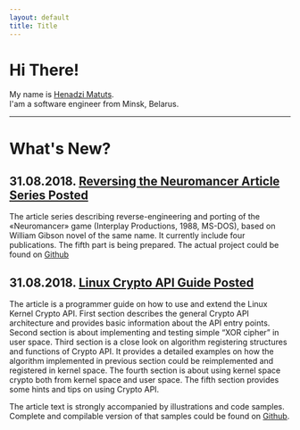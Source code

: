 ```yaml
---
layout: default
title: Title
---
```


# Hi There!

My name is [Henadzi Matuts][1].<br>
I'am a software engineer from Minsk, Belarus.

---

# What's New?

## 31.08.2018. [Reversing the Neuromancer Article Series Posted][4]

The article series describing reverse-engineering and porting of the «Neuromancer» game (Interplay Productions, 1988, MS-DOS), based on William Gibson novel of the same name. It currently include four publications. The fifth part is being prepared. The actual project could be found on [Github][5]

## 31.08.2018. [Linux Crypto API Guide Posted][2]

The article is a programmer guide on how to use and extend the Linux Kernel Crypto API. First section describes the general Crypto API architecture and provides basic information about the API entry points. Second section is about implementing and testing simple “XOR cipher” in user space. Third section is a close look on algorithm registering structures and functions of Crypto API. It provides a detailed examples on how the algorithm implemented in previous section could be reimplemented and registered in kernel space. The fourth section is about using kernel space crypto both from kernel space and user space. The fifth section provides some hints and tips on using Crypto API.

The article text is strongly accompanied by illustrations and code samples. Complete and compilable version of that samples could be found on [Github][3].

[1]: https://www.linkedin.com/in/henadzi-matuts-09892a168/
[2]: /2018/02/07/the-linux-crypto-API-Extending-and-Using.html
[3]: https://github.com/HenadziMatuts/linux-crypto-api-tutor
[4]: /2018/03/30/reversing-the-neuromancer-part-1.html
[5]: https://github.com/HenadziMatuts/Reuromancer